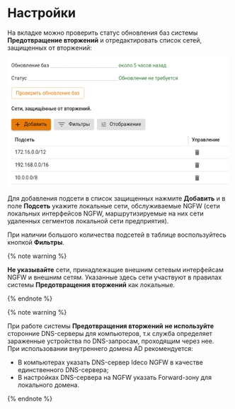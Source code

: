 # Настройки

На вкладке можно проверить статус обновления баз системы **Предотвращение вторжений** и отредактировать список сетей, защищенных от вторжений:

![](../../../../_images/ips16.png)

Для добавления подсети в список защищенных нажмите **Добавить** и в поле **Подсеть** укажите локальные сети, обслуживаемые NGFW (сети локальных интерфейсов NGFW, маршрутизируемые на них сети удаленных сегментов локальной сети предприятия).

При наличии большого количества подсетей в таблице воспользуйтесь кнопкой **Фильтры**.

{% note warning %}

**Не указывайте** сети, принадлежащие внешним сетевым интерфейсам NGFW и внешним сетям. Указанные здесь сети участвуют в правилах системы **Предотвращения вторжений** как локальные. 

{% endnote %}

{% note warning %}

При работе системы **Предотвращения вторжений** **не используйте** сторонние DNS-серверы для компьютеров, т.к служба определяет зараженные устройства по DNS-запросам, проходящим через нее. \
При использовании внутреннего домена AD рекомендуется:

* В компьютерах указать DNS-сервер Ideco NGFW в качестве единственного DNS-сервера;
* В настройках DNS-сервера на NGFW указать Forward-зону для локального домена.

{% endnote %}

